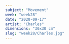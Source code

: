 ```yaml
---
subject: "Movement"
week: "week28"
date: "2020-09-17"
artist: "Charles"
dimensions: "30x30 cm"
slug: "week28/Charles.jpg"
---
```

